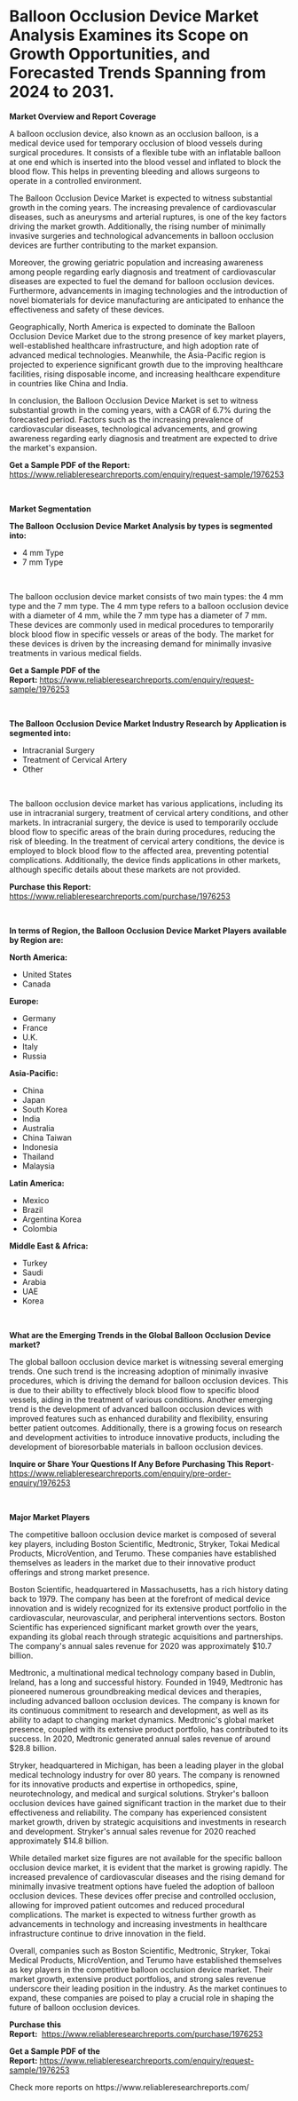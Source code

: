<p><h1>Balloon Occlusion Device Market Analysis Examines its Scope on Growth Opportunities, and Forecasted Trends Spanning from 2024 to 2031.</h1></p><p><strong>Market Overview and Report Coverage</strong></p>
<p><p>A balloon occlusion device, also known as an occlusion balloon, is a medical device used for temporary occlusion of blood vessels during surgical procedures. It consists of a flexible tube with an inflatable balloon at one end which is inserted into the blood vessel and inflated to block the blood flow. This helps in preventing bleeding and allows surgeons to operate in a controlled environment.</p><p>The Balloon Occlusion Device Market is expected to witness substantial growth in the coming years. The increasing prevalence of cardiovascular diseases, such as aneurysms and arterial ruptures, is one of the key factors driving the market growth. Additionally, the rising number of minimally invasive surgeries and technological advancements in balloon occlusion devices are further contributing to the market expansion.</p><p>Moreover, the growing geriatric population and increasing awareness among people regarding early diagnosis and treatment of cardiovascular diseases are expected to fuel the demand for balloon occlusion devices. Furthermore, advancements in imaging technologies and the introduction of novel biomaterials for device manufacturing are anticipated to enhance the effectiveness and safety of these devices.</p><p>Geographically, North America is expected to dominate the Balloon Occlusion Device Market due to the strong presence of key market players, well-established healthcare infrastructure, and high adoption rate of advanced medical technologies. Meanwhile, the Asia-Pacific region is projected to experience significant growth due to the improving healthcare facilities, rising disposable income, and increasing healthcare expenditure in countries like China and India.</p><p>In conclusion, the Balloon Occlusion Device Market is set to witness substantial growth in the coming years, with a CAGR of 6.7% during the forecasted period. Factors such as the increasing prevalence of cardiovascular diseases, technological advancements, and growing awareness regarding early diagnosis and treatment are expected to drive the market's expansion.</p></p>
<p><strong>Get a Sample PDF of the Report:</strong> <a href="https://www.reliableresearchreports.com/enquiry/request-sample/1976253">https://www.reliableresearchreports.com/enquiry/request-sample/1976253</a></p>
<p>&nbsp;</p>
<p><strong>Market Segmentation</strong></p>
<p><strong>The Balloon Occlusion Device Market Analysis by types is segmented into:</strong></p>
<p><ul><li>4 mm Type</li><li>7 mm Type</li></ul></p>
<p>&nbsp;</p>
<p><p>The balloon occlusion device market consists of two main types: the 4 mm type and the 7 mm type. The 4 mm type refers to a balloon occlusion device with a diameter of 4 mm, while the 7 mm type has a diameter of 7 mm. These devices are commonly used in medical procedures to temporarily block blood flow in specific vessels or areas of the body. The market for these devices is driven by the increasing demand for minimally invasive treatments in various medical fields.</p></p>
<p><strong>Get a Sample PDF of the Report:</strong>&nbsp;<a href="https://www.reliableresearchreports.com/enquiry/request-sample/1976253">https://www.reliableresearchreports.com/enquiry/request-sample/1976253</a></p>
<p>&nbsp;</p>
<p><strong>The Balloon Occlusion Device Market Industry Research by Application is segmented into:</strong></p>
<p><ul><li>Intracranial Surgery</li><li>Treatment of Cervical Artery</li><li>Other</li></ul></p>
<p>&nbsp;</p>
<p><p>The balloon occlusion device market has various applications, including its use in intracranial surgery, treatment of cervical artery conditions, and other markets. In intracranial surgery, the device is used to temporarily occlude blood flow to specific areas of the brain during procedures, reducing the risk of bleeding. In the treatment of cervical artery conditions, the device is employed to block blood flow to the affected area, preventing potential complications. Additionally, the device finds applications in other markets, although specific details about these markets are not provided.</p></p>
<p><strong>Purchase this Report:</strong>&nbsp; <a href="https://www.reliableresearchreports.com/purchase/1976253">https://www.reliableresearchreports.com/purchase/1976253</a></p>
<p>&nbsp;</p>
<p><strong>In terms of Region, the Balloon Occlusion Device Market Players available by Region are:</strong></p>
<p>
    <p> <strong> North America: </strong>
        <ul>
            <li>United States</li>
            <li>Canada</li>
        </ul>
        </p> 
    <p> <strong> Europe: </strong>
        <ul>
            <li>Germany</li>
            <li>France</li>
            <li>U.K.</li>
            <li>Italy</li>
            <li>Russia</li>
        </ul>
        </p> 
    <p> <strong> Asia-Pacific: </strong>
        <ul>
            <li>China</li>
            <li>Japan</li>
            <li>South Korea</li>
            <li>India</li>
            <li>Australia</li>
            <li>China Taiwan</li>
            <li>Indonesia</li>
            <li>Thailand</li>
            <li>Malaysia</li>
        </ul>
        </p> 
    <p> <strong> Latin America: </strong>
        <ul>
            <li>Mexico</li>
            <li>Brazil</li>
            <li>Argentina Korea</li>
            <li>Colombia</li>
        </ul>
        </p> 
    <p> <strong> Middle East & Africa: </strong>
        <ul>
            <li>Turkey</li>
            <li>Saudi</li>
            <li>Arabia</li>
            <li>UAE</li>
            <li>Korea</li>
        </ul>
    </p>
    </p>
<p>&nbsp;</p>
<p><strong>What are the Emerging Trends in the Global Balloon Occlusion Device market?</strong></p>
<p><p>The global balloon occlusion device market is witnessing several emerging trends. One such trend is the increasing adoption of minimally invasive procedures, which is driving the demand for balloon occlusion devices. This is due to their ability to effectively block blood flow to specific blood vessels, aiding in the treatment of various conditions. Another emerging trend is the development of advanced balloon occlusion devices with improved features such as enhanced durability and flexibility, ensuring better patient outcomes. Additionally, there is a growing focus on research and development activities to introduce innovative products, including the development of bioresorbable materials in balloon occlusion devices.</p></p>
<p><strong>Inquire or Share Your Questions If Any Before Purchasing This Report</strong>- <a href="https://www.reliableresearchreports.com/enquiry/pre-order-enquiry/1976253">https://www.reliableresearchreports.com/enquiry/pre-order-enquiry/1976253</a></p>
<p>&nbsp;</p>
<p><strong>Major Market Players</strong></p>
<p><p>The competitive balloon occlusion device market is composed of several key players, including Boston Scientific, Medtronic, Stryker, Tokai Medical Products, MicroVention, and Terumo. These companies have established themselves as leaders in the market due to their innovative product offerings and strong market presence.</p><p>Boston Scientific, headquartered in Massachusetts, has a rich history dating back to 1979. The company has been at the forefront of medical device innovation and is widely recognized for its extensive product portfolio in the cardiovascular, neurovascular, and peripheral interventions sectors. Boston Scientific has experienced significant market growth over the years, expanding its global reach through strategic acquisitions and partnerships. The company's annual sales revenue for 2020 was approximately $10.7 billion.</p><p>Medtronic, a multinational medical technology company based in Dublin, Ireland, has a long and successful history. Founded in 1949, Medtronic has pioneered numerous groundbreaking medical devices and therapies, including advanced balloon occlusion devices. The company is known for its continuous commitment to research and development, as well as its ability to adapt to changing market dynamics. Medtronic's global market presence, coupled with its extensive product portfolio, has contributed to its success. In 2020, Medtronic generated annual sales revenue of around $28.8 billion.</p><p>Stryker, headquartered in Michigan, has been a leading player in the global medical technology industry for over 80 years. The company is renowned for its innovative products and expertise in orthopedics, spine, neurotechnology, and medical and surgical solutions. Stryker's balloon occlusion devices have gained significant traction in the market due to their effectiveness and reliability. The company has experienced consistent market growth, driven by strategic acquisitions and investments in research and development. Stryker's annual sales revenue for 2020 reached approximately $14.8 billion.</p><p>While detailed market size figures are not available for the specific balloon occlusion device market, it is evident that the market is growing rapidly. The increased prevalence of cardiovascular diseases and the rising demand for minimally invasive treatment options have fueled the adoption of balloon occlusion devices. These devices offer precise and controlled occlusion, allowing for improved patient outcomes and reduced procedural complications. The market is expected to witness further growth as advancements in technology and increasing investments in healthcare infrastructure continue to drive innovation in the field.</p><p>Overall, companies such as Boston Scientific, Medtronic, Stryker, Tokai Medical Products, MicroVention, and Terumo have established themselves as key players in the competitive balloon occlusion device market. Their market growth, extensive product portfolios, and strong sales revenue underscore their leading position in the industry. As the market continues to expand, these companies are poised to play a crucial role in shaping the future of balloon occlusion devices.</p></p>
<p><strong>Purchase this Report:</strong>&nbsp;&nbsp;<a href="https://www.reliableresearchreports.com/purchase/1976253">https://www.reliableresearchreports.com/purchase/1976253</a></p>
<p></p>
<p><strong>Get a Sample PDF of the Report:</strong>&nbsp;<a href="https://www.reliableresearchreports.com/enquiry/request-sample/1976253">https://www.reliableresearchreports.com/enquiry/request-sample/1976253</a></p>
<p>Check more reports on https://www.reliableresearchreports.com/</p>